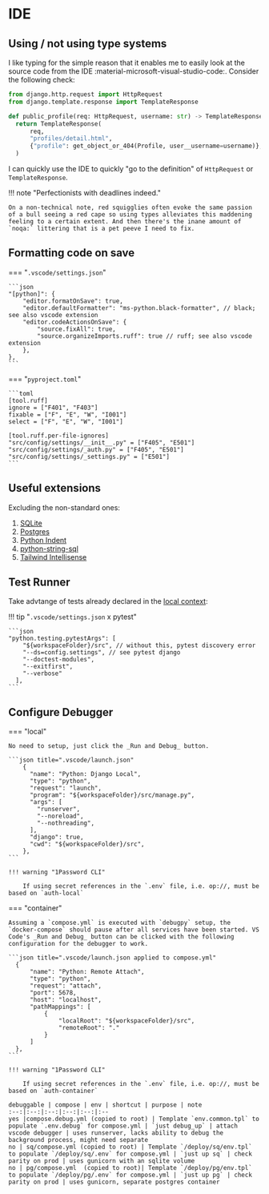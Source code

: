 # IDE

## Using / not using type systems

I like typing for the simple reason that it enables me to easily look at the source code from
the IDE :material-microsoft-visual-studio-code:. Consider the following check:

```py title="Import of HttpRequest / TemplateResponse, even if unnecessary." linenums="1" hl_lines="1 2"
from django.http.request import HttpRequest
from django.template.response import TemplateResponse

def public_profile(req: HttpRequest, username: str) -> TemplateResponse:
  return TemplateResponse(
      req,
      "profiles/detail.html",
      {"profile": get_object_or_404(Profile, user__username=username)},
  )
```

I can quickly use the IDE to quickly "go to the definition" of `HttpRequest` or `TemplateResponse`.

!!! note "Perfectionists with deadlines indeed."

    On a non-technical note, red squigglies often evoke the same passion of a bull seeing a red cape so using types alleviates this maddening feeling to a certain extent. And then there's the inane amount of `noqa:` littering that is a pet peeve I need to fix.

## Formatting code on save

=== "`.vscode/settings.json`"

    ```json
    "[python]": {
        "editor.formatOnSave": true,
        "editor.defaultFormatter": "ms-python.black-formatter", // black; see also vscode extension
        "editor.codeActionsOnSave": {
            "source.fixAll": true,
            "source.organizeImports.ruff": true // ruff; see also vscode extension
        },
    },
    ```
=== "`pyproject.toml`"

    ```toml
    [tool.ruff]
    ignore = ["F401", "F403"]
    fixable = ["F", "E", "W", "I001"]
    select = ["F", "E", "W", "I001"]

    [tool.ruff.per-file-ignores]
    "src/config/settings/__init__.py" = ["F405", "E501"]
    "src/config/settings/_auth.py" = ["F405", "E501"]
    "src/config/settings/_settings.py" = ["E501"]
    ```

## Useful extensions

Excluding the non-standard ones:

1. [SQLite](https://marketplace.visualstudio.com/items?itemName=alexcvzz.vscode-sqlite)
2. [Postgres](https://marketplace.visualstudio.com/items?itemName=ckolkman.vscode-postgres)
3. [Python Indent](https://marketplace.visualstudio.com/items?itemName=KevinRose.vsc-python-indent)
4. [python-string-sql](https://marketplace.visualstudio.com/items?itemName=ptweir.python-string-sql)
5. [Tailwind Intellisense](https://marketplace.visualstudio.com/items?itemName=bradlc.vscode-tailwindcss)

## Test Runner

Take advtange of tests already declared in the [local context](./local.md#testing):

!!! tip "`.vscode/settings.json` x pytest"

    ```json
    "python.testing.pytestArgs": [
        "${workspaceFolder}/src", // without this, pytest discovery error
        "--ds=config.settings", // see pytest django
        "--doctest-modules",
        "--exitfirst",
        "--verbose"
      ],
    ```

## Configure Debugger

=== "local"

    No need to setup, just click the _Run and Debug_ button.

    ```json title=".vscode/launch.json"
        {
          "name": "Python: Django Local",
          "type": "python",
          "request": "launch",
          "program": "${workspaceFolder}/src/manage.py",
          "args": [
            "runserver",
            "--noreload",
            "--nothreading",
          ],
          "django": true,
          "cwd": "${workspaceFolder}/src",
        },
    ```

    !!! warning "1Password CLI"

        If using secret references in the `.env` file, i.e. op://, must be based on `auth-local`

=== "container"

    Assuming a `compose.yml` is executed with `debugpy` setup, the `docker-compose` should pause after all services have been started. VS Code's _Run and Debug_ button can be clicked with the following configuration for the debugger to work.

    ```json title=".vscode/launch.json applied to compose.yml"
      {
          "name": "Python: Remote Attach",
          "type": "python",
          "request": "attach",
          "port": 5678,
          "host": "localhost",
          "pathMappings": [
              {
                  "localRoot": "${workspaceFolder}/src",
                  "remoteRoot": "."
              }
          ]
      },
    ```

    !!! warning "1Password CLI"

        If using secret references in the `.env` file, i.e. op://, must be based on `auth-container`

    debuggable | compose | env | shortcut | purpose | note
    :--:|:--:|:--:|:--:|:--:|:--
    yes |compose.debug.yml (copied to root) | Template `env.common.tpl` to populate `.env.debug` for compose.yml | `just debug_up` | attach vscode debugger | uses runserver, lacks ability to debug the background process, might need separate
    no | sq/compose.yml (copied to root) | Template `/deploy/sq/env.tpl` to populate `/deploy/sq/.env` for compose.yml | `just up sq` | check parity on prod | uses gunicorn with an sqlite volume
    no | pg/compose.yml  (copied to root)| Template `/deploy/pg/env.tpl` to populate `/deploy/pg/.env` for compose.yml | `just up pg` | check parity on prod | uses gunicorn, separate postgres container

